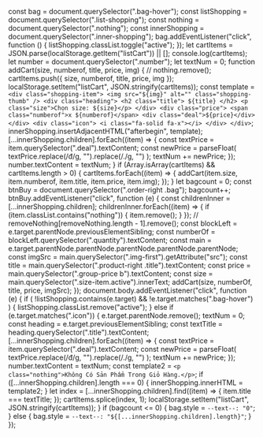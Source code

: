 const bag = document.querySelector(".bag-hover");
const listShopping = document.querySelector(".list-shopping");
const nothing = document.querySelector(".nothing");
const innerShopping = document.querySelector(".inner-shopping");
bag.addEventListener("click", function () {
listShopping.classList.toggle("active");
});
let cartItems = JSON.parse(localStorage.getItem("listCart")) || [];
console.log(cartItems);
let number = document.querySelector(".number");
let textNum = 0;
function addCart(size, numberof, title, price, img) {
// nothing.remove();
cartItems.push({ size, numberof, title, price, img });
localStorage.setItem("listCart", JSON.stringify(cartItems));
const template = ` <div class="shopping-item">
        <img
            src="${img}"
            alt=""
            class="shopping-thumb"
        />
        <div class="heading">
            <h2 class="title">
               ${title}
            </h2>
            <p class="size">Chọn size: ${size}</p>
        </div>
        <div class="price">
            <span class="numberof">x ${numberof}</span>
            <div class="deal">${price}</div>
        </div>
        <div class="icon">
            <i class="fa-solid fa-x"></i>
        </div>
    </div>
`;
innerShopping.insertAdjacentHTML("afterbegin", template);
[...innerShopping.children].forEach((item) => {
const textPrice = item.querySelector(".deal").textContent;
const newPrice = parseFloat(
textPrice.replace(/đ/g, "").replace(/\./g, "")
);
textNum += newPrice;
});
number.textContent = textNum;
}
if (Array.isArray(cartItems) && cartItems.length > 0) {
cartItems.forEach((item) => {
addCart(item.size, item.numberof, item.title, item.price, item.img);
});
}
let bagcount = 0;
const btnBuy = document.querySelector(".order-right .bag");
bagcount++;
btnBuy.addEventListener("click", function (e) {
const childrenInner = [...innerShopping.children];
childrenInner.forEach((item) => {
if (item.classList.contains("nothing")) {
item.remove();
}
});
// removeNothing[removeNothing.length - 1].remove();
const blockLeft = e.target.parentNode.previousElementSibling;
const numberOf = blockLeft.querySelector(".quantity").textContent;
const main =
e.target.parentNode.parentNode.parentNode.parentNode.parentNode;
const imgSrc = main.querySelector(".img-first").getAttribute("src");
const title = main.querySelector(".product-right .title").textContent;
const price = main.querySelector(".group-price b").textContent;
const size = main.querySelector(".size-item.active").innerText;
addCart(size, numberOf, title, price, imgSrc);
});
document.body.addEventListener("click", function (e) {
if (
!listShopping.contains(e.target) &&
!e.target.matches(".bag-hover")
) {
listShopping.classList.remove("active");
} else if (e.target.matches(".icon")) {
e.target.parentNode.remove();
textNum = 0;
const heading = e.target.previousElementSibling;
const textTitle = heading.querySelector(".title").textContent;
[...innerShopping.children].forEach((item) => {
const textPrice = item.querySelector(".deal").textContent;
const newPrice = parseFloat(
textPrice.replace(/đ/g, "").replace(/\./g, "")
);
textNum += newPrice;
});
number.textContent = textNum;
const template2 = `<p class="nothing">Không Có Sản Phẩm Trong Giỏ Hàng.</p>`;
if ([...innerShopping.children].length === 0) {
innerShopping.innerHTML = template2;
}
let index = [...innerShopping.children].find((item) => {
item.title === textTitle;
});
cartItems.splice(index, 1);
localStorage.setItem("listCart", JSON.stringify(cartItems));
}
if (bagcount <= 0) {
bag.style = `--text--: "0"`;
} else {
bag.style = `--text--: "${[...innerShopping.children].length}"`;
}
});
